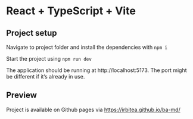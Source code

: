 # React + TypeScript + Vite

## Project setup

Navigate to project folder and install the dependencies with ```npm i```

Start the project using ```npm run dev```

The application should be  running at http://localhost:5173. The port might be different if it’s already in use.

## Preview

Project is available on Github pages via https://irbitea.github.io/ba-md/
